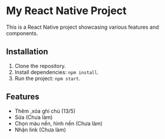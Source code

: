 # My React Native Project

This is a React Native project showcasing various features and components.

## Installation

1. Clone the repository.
2. Install dependencies: `npm install`.
3. Run the project: `npm start`.

## Features

- Thêm ,xóa ghi chú (13/5)
- Sửa (Chưa làm)
- Chọn màu nền, hình nền (Chưa làm)
- Nhận link (Chưa làm)

